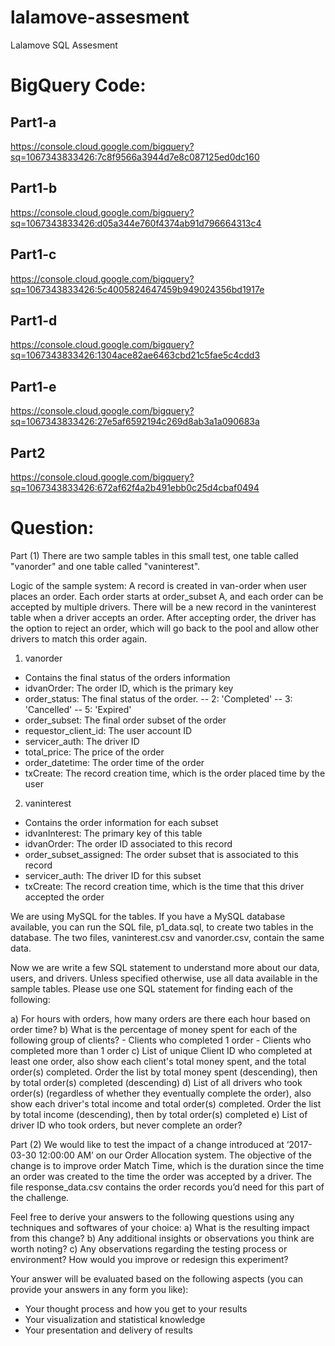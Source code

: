 # lalamove-assesment
Lalamove SQL Assesment

# BigQuery Code:
## Part1-a
https://console.cloud.google.com/bigquery?sq=1067343833426:7c8f9566a3944d7e8c087125ed0dc160
## Part1-b
https://console.cloud.google.com/bigquery?sq=1067343833426:d05a344e760f4374ab91d796664313c4
## Part1-c
https://console.cloud.google.com/bigquery?sq=1067343833426:5c4005824647459b949024356bd1917e
## Part1-d
https://console.cloud.google.com/bigquery?sq=1067343833426:1304ace82ae6463cbd21c5fae5c4cdd3
## Part1-e
https://console.cloud.google.com/bigquery?sq=1067343833426:27e5af6592194c269d8ab3a1a090683a
## Part2
https://console.cloud.google.com/bigquery?sq=1067343833426:672af62f4a2b491ebb0c25d4cbaf0494

# Question:
Part (1)
There are two sample tables in this small test, one table called "vanorder" and one table called "vaninterest".

Logic of the sample system: A record is created in van-order when user places an order. Each order starts at order_subset A, and each order can be accepted by multiple drivers. There will be a new record in the vaninterest table when a driver accepts an order. After accepting order, the driver has the option to reject an order, which will go back to the pool and allow other drivers to match this order again.

1) vanorder
- Contains the final status of the orders information
- idvanOrder: The order ID, which is the primary key 
- order_status: The final status of the order.
  -- 2: 'Completed'
  -- 3: 'Cancelled'
  -- 5: 'Expired'
- order_subset: The final order subset of the order
- requestor_client_id: The user account ID
- servicer_auth: The driver ID
- total_price: The price of the order
- order_datetime: The order time of the order
- txCreate: The record creation time, which is the order placed time by the user

2) vaninterest
- Contains the order information for each subset 
- idvanInterest: The primary key of this table 
- idvanOrder: The order ID associated to this record
- order_subset_assigned: The order subset that is associated to this record
- servicer_auth: The driver ID for this subset
- txCreate: The record creation time, which is the time that this driver accepted the order

We are using MySQL for the tables. If you have a MySQL database available, you can run the SQL file, p1_data.sql, to create two tables in the database. The two files, vaninterest.csv and vanorder.csv, contain the same data.

Now we are write a few SQL statement to understand more about our data, users, and drivers. Unless specified otherwise, use all data available in the sample tables. Please use one SQL statement for finding each of the following:

a) For hours with orders, how many orders are there each hour based on order time?
b) What is the percentage of money spent for each of the following group of clients?
	- Clients who completed 1 order
	- Clients who completed more than 1 order
c) List of unique Client ID who completed at least one order, also show each client's total money spent, and the total order(s) completed. Order the list by total money spent (descending), then by total order(s) completed (descending)
d) List of all drivers who took order(s) (regardless of whether they eventually complete the order), also show each driver's total income and total order(s) completed. Order the list by total income (descending), then by total order(s) completed
e) List of driver ID who took orders, but never complete an order?

Part (2)
We would like to test the impact of a change introduced at ‘2017-03-30 12:00:00 AM’ on our Order Allocation system. The objective of the change is to improve order Match Time, which is the duration since the time an order was created to the time the order was accepted by a driver. The file response_data.csv contains the order records you’d need for this part of the challenge.

Feel free to derive your answers to the following questions using any techniques and softwares of your choice:
a) What is the resulting impact from this change?
b) Any additional insights or observations you think are worth noting?
c) Any observations regarding the testing process or environment? How would you improve or redesign this experiment?

Your answer will be evaluated based on the following aspects (you can provide your answers in any form you like):
- Your thought process and how you get to your results
- Your visualization and statistical knowledge
- Your presentation and delivery of results

